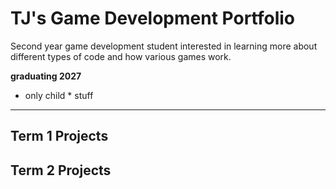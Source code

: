 # TJ's Game Development Portfolio
Second year game development student interested in learning more about different types of code and how various games work.

**graduating 2027**

  * only child   * stuff

***

## Term 1 Projects

## Term 2 Projects
